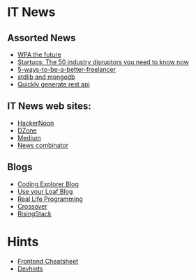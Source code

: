 # IT News


## Assorted News
- [WPA the future](https://medium.freecodecamp.org/why-progressive-web-apps-are-the-future-of-web-development-13db7dd5f640?source=email-5d1379baee2b-1512556836812-digest.reader------1-49&sectionName=topic)
- [Startups: The 50 industry disruptors you need to know now](https://www.linkedin.com/pulse/linkedin-top-companies-startups-50-industry-disruptors-daniel-roth)
- [5-ways-to-be-a-better-freelancer](https://medium.com/swlh/5-ways-to-be-a-better-freelancer-f451ca91b828)
- [stdlib and mongodb](https://hackernoon.com/build-a-serverless-todo-list-in-5-minutes-with-stdlib-and-mongodb-1240e92f5cfb)
- [Quickly generate rest api](https://www.reddit.com/r/node/comments/7g0uj3/quickly_generate_rest_apis_with_expressjs_and/)


IT News web sites:
-------
- [HackerNoon](https://hackernoon.com)
- [DZone](https://dzone.com)
- [Medium](https://medium.com)
- [News combinator](https://news.ycombinator.com)


Blogs
-----
- [Coding Explorer Blog](http://www.codingexplorer.com)
- [Use your Loaf Blog](https://useyourloaf.com)
- [Real Life Programming](https://reallifeprogramming.com)
- [Crossover](https://medium.com/the-crossover-cast)
- [RisingStack](https://blog.risingstack.com/)


# Hints
- [Frontend Cheatsheet](https://medium.freecodecamp.org/modern-frontend-hacking-cheatsheets-df9c2566c72a)
- [Devhints](https://devhints.io/es6)


